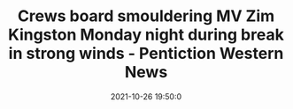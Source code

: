 ---
"title": "Crews board smouldering MV Zim Kingston Monday night during break in strong winds - Pentiction Western News"
"date": "2021-10-26 19:50:0"
"feed_name": "GOOGLENEWSMINING"
"feed_website": "https://news.google.com/search?q=mining%2Bincident&hl=en-US&gl=US&ceid=US:en"
"feed_rss": "https://news.google.com/rss/search?q=mining%2Bincident&hl=en-US&gl=US&ceid=US:en"
"link": "https://www.pentictonwesternnews.com/news/crews-board-smouldering-mv-zim-kingston-monday-night-during-break-in-strong-winds/"
"source": "{'href': 'https://www.pentictonwesternnews.com', 'title': 'Pentiction Western News'}"
"file": "_posts/2021-1-1-0b3b023743095505e12836efb732f32c727aaf15.md"
"accident": "0"
"drilling": "0"
"dead": "0"
"injured": "0"
"arrested": "0"
"place": "unknown place"
"where": "unknown site"
"causes": "unknown"
"place_uri": "unknown place"
---